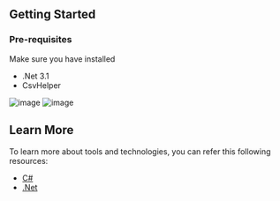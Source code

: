 ## Getting Started
### Pre-requisites
Make sure you have installed 
- .Net 3.1
- CsvHelper

![image](https://github.com/AayushRathore123/Galytix_Webapi/assets/110801658/638a88e9-3a51-4ad2-8d92-0cb0aa33647e)
![image](https://github.com/AayushRathore123/Galytix_Webapi/assets/110801658/b2c9c2af-a543-418e-b810-614eaacf9120)

## Learn More
To learn more about tools and technologies, you can refer this following resources:
+ [C#]([https://reactjs.org/](https://learn.microsoft.com/en-us/dotnet/csharp/tour-of-csharp/))
+ [.Net]([https://nodejs.org/en/about](https://dotnet.microsoft.com/en-us/learn/dotnet/what-is-dotnet)https://dotnet.microsoft.com/en-us/learn/dotnet/what-is-dotnet)
